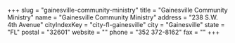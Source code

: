 +++
slug = "gainesville-community-ministry"
title = "Gainesville Community Ministry"
name = "Gainesville Community Ministry"
address = "238 S.W. 4th Avenue"
cityIndexKey = "city-fl-gainesville"
city = "Gainesville"
state = "FL"
postal = "32601"
website = ""
phone = "352 372-8162"
fax = ""
+++
